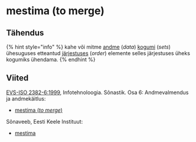 # mestima \(to merge\)

## Tähendus

{% hint style="info" %}
kahe või mitme [andme](andmed-data.md) \(_data_\) [kogumi](hulk-set.md) \(_sets_\) ühesuguses etteantud [järjestuses](jaerjestus-order.md) \(_order_\) elemente selles järjestuses üheks kogumiks ühendama.
{% endhint %}

## Viited

[EVS-ISO 2382-6:1999](https://www.evs.ee/et/evs-iso-2382-6-1999), Infotehnoloogia. Sõnastik. Osa 6: Andmevalmendus ja andmekäitlus:

* [mestima \(_to merge_\)](http://www.eki.ee/dict/its/index.cgi?Q=D0A8587B-6C03-1014-88DC-FC5F0DBED45A&F=GUID&C01=1&C02=0&C10=1)

Sõnaveeb, Eesti Keele Instituut:

* [mestima](https://sonaveeb.ee/search/unif/dlall/dsall/mestima/1)

